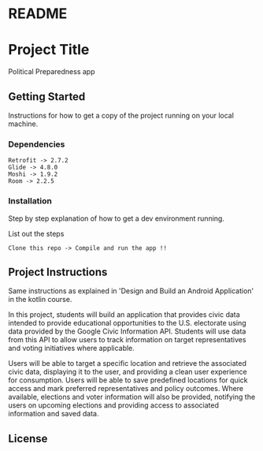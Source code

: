 # README 

# Project Title

Political Preparedness app

## Getting Started

Instructions for how to get a copy of the project running on your local machine.

### Dependencies

```
Retrofit -> 2.7.2
Glide -> 4.8.0
Moshi -> 1.9.2
Room -> 2.2.5
```

### Installation

Step by step explanation of how to get a dev environment running.

List out the steps

```
Clone this repo -> Compile and run the app !!
```

## Project Instructions

Same instructions as explained in 'Design and Build an Android Application' in the kotlin course.

In this project, students will build an application that provides civic data intended to provide educational opportunities to the U.S. electorate using data provided by the Google Civic Information API. Students will use data from this API to allow users to track information on target representatives and voting initiatives where applicable.

Users will be able to target a specific location and retrieve the associated civic data, displaying it to the user, and providing a clean user experience for consumption. Users will be able to save predefined locations for quick access and mark preferred representatives and policy outcomes. Where available, elections and voter information will also be provided, notifying the users on upcoming elections and providing access to associated information and saved data.


## License
